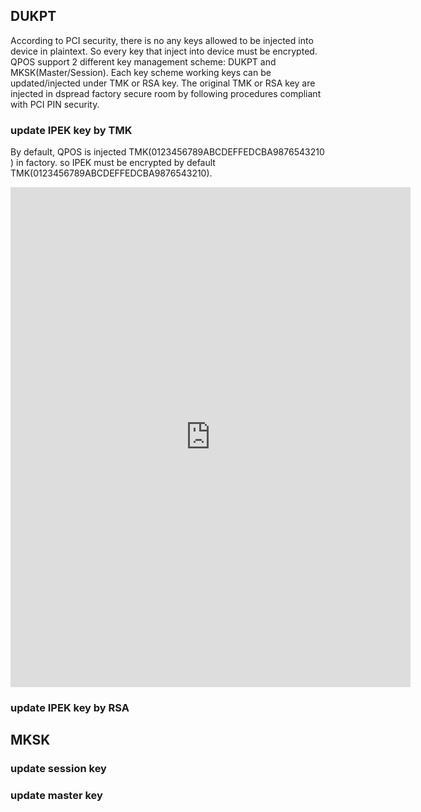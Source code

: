 ## DUKPT 

According to PCI security, there is no any keys allowed to be injected into device in plaintext. So every key that inject into device must be encrypted. QPOS support 2 different key management scheme: DUKPT and MKSK(Master/Session). Each key scheme working keys can be updated/injected under TMK or RSA key. The original TMK or RSA key are injected in dspread factory secure room by following procedures compliant with PCI PIN security.


### update IPEK key by TMK
By default, QPOS is injected TMK(0123456789ABCDEFFEDCBA9876543210 ) in factory. so IPEK must be encrypted by default TMK(0123456789ABCDEFFEDCBA9876543210). 

<iframe width="640" height="800" src="https://idtechproducts.com/hosted-files/tools/encryptiondecryptiontool.html" frameborder="0"  allowfullscreen></iframe>

### update IPEK key by RSA


## MKSK

### update session key

### update master key
